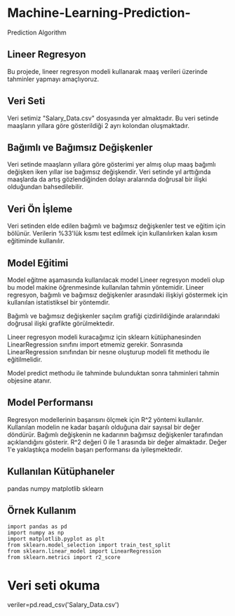 # Machine-Learning-Prediction-
Prediction Algorithm
## Lineer Regresyon
Bu projede, lineer regresyon modeli kullanarak maaş verileri üzerinde tahminler yapmayı amaçlıyoruz.

## Veri Seti
Veri setimiz "Salary_Data.csv" dosyasında yer almaktadır. Bu veri setinde maaşların yıllara göre gösterildiği 2 ayrı kolondan oluşmaktadır.

## Bağımlı ve Bağımsız Değişkenler
Veri setinde maaşların yıllara göre gösterimi yer almış olup maaş bağımlı değişken iken yıllar ise bağımsız değişkendir. Veri setinde yıl arttığında maaşlarda da artış gözlendiğinden dolayı aralarında doğrusal bir ilişki olduğundan bahsedilebilir.

## Veri Ön İşleme
Veri setinden elde edilen bağımlı ve bağımsız değişkenler test ve eğitim için bölünür. Verilerin %33'lük kısmı test edilmek için kullanılırken kalan kısım eğitiminde kullanılır.

## Model Eğitimi
Model eğitme aşamasında kullanılacak model Lineer regresyon modeli olup bu model makine öğrenmesinde kullanılan tahmin yöntemidir. Lineer regresyon, bağımlı ve bağımsız değişkenler arasındaki ilişkiyi göstermek için kullanılan istatistiksel bir yöntemdir.

Bağımlı ve bağımsız değişkenler saçılım grafiği çizdirildiğinde aralarındaki doğrusal ilişki grafikte görülmektedir.

Lineer regresyon modeli kuracağımız için sklearn kütüphanesinden LinearRegression sınıfını import etmemiz gerekir. Sonrasında LinearRegression sınıfından bir nesne oluşturup modeli fit methodu ile eğitilmelidir.

Model predict methodu ile tahminde bulunduktan sonra tahminleri tahmin objesine atanır.

## Model Performansı
Regresyon modellerinin başarısını ölçmek için R^2 yöntemi kullanılır. Kullanılan modelin ne kadar başarılı olduğuna dair sayısal bir değer döndürür. Bağımlı değişkenin ne kadarının bağımsız değişkenler tarafından açıklandığını gösterir. R^2 değeri 0 ile 1 arasında bir değer almaktadır. Değer 1'e yaklaştıkça modelin başarı performansı da iyileşmektedir.

## Kullanılan Kütüphaneler
pandas
numpy
matplotlib
sklearn

## Örnek Kullanım

```
import pandas as pd 
import numpy as np
import matplotlib.pyplot as plt
from sklearn.model_selection import train_test_split
from sklearn.linear_model import LinearRegression
from sklearn.metrics import r2_score
```

# Veri seti okuma
veriler=pd.read_csv('Salary_Data.csv')
